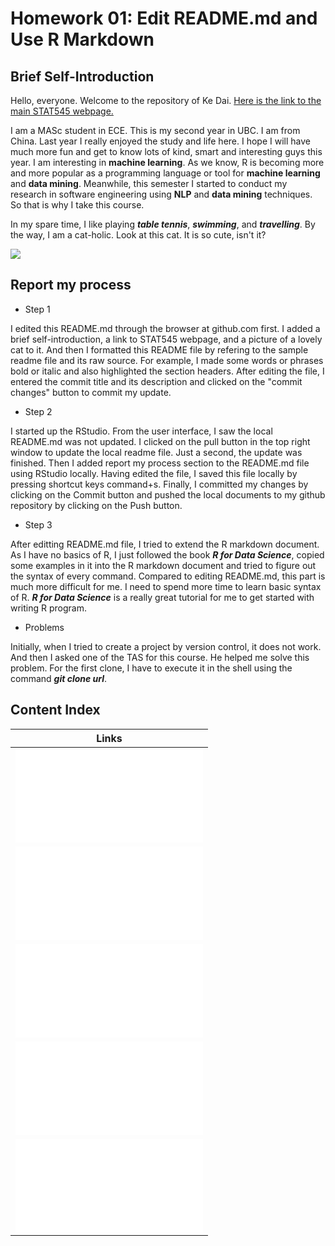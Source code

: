 # Homework 01: Edit README.md and Use R Markdown

## Brief Self-Introduction

Hello, everyone. Welcome to the repository of Ke Dai. <a href="http://stat545.com">Here is the link to the main STAT545 webpage. </a>

I am a MASc student in ECE. This is my second year in UBC. I am from China. Last year I really enjoyed the study and life here. I hope I will have much more fun and get to know lots of kind, smart and interesting guys this year. I am interesting in **machine learning**. As we know, R is becoming more and more popular as a programming language or tool for **machine learning** and **data mining**. Meanwhile, this semester I started to conduct my research in software engineering using **NLP** and **data mining** techniques. So that is why I take this course. 

In my spare time, I like playing ***table tennis***, ***swimming***, and ***travelling***. By the way, I am a cat-holic. Look at this cat. It is so cute, isn't it? 

![](https://media4.giphy.com/media/9uwnYUDw342pq/giphy.gif)

## Report my process
- Step 1

I edited this README.md through the browser at github.com first. I added a brief self-introduction, a link to STAT545 webpage, and a picture of a lovely cat to it. And then I formatted this README file by refering to the sample readme file  and its raw source. For example, I made some words or phrases bold or italic and 
also highlighted the section headers. After editing the file, I entered the commit title and its description and clicked on the "commit changes" button to commit my update.

- Step 2

I started up the RStudio. From the user interface, I saw the local README.md was not updated. I clicked on the pull button in the top right window to update the local readme file. Just a second, the update was finished. Then I added report my process section to the README.md file using RStudio locally. Having edited the file, I saved this file locally by pressing shortcut keys command+s. Finally, I committed my changes by clicking on the Commit button and pushed the local documents to my github repository by clicking on the Push button.

- Step 3

After editting README.md file, I tried to extend the R markdown document. As I have no basics of R, I just followed the book ***R for Data Science***, copied some examples in it into the R markdown document and tried to figure out the syntax of every command. Compared to editing README.md, this part is much more difficult for me. I need to spend more time to learn basic syntax of R. ***R for Data Science*** is a really great tutorial for me to get started with writing R program.

- Problems

Initially, when I tried to create a project by version control, it does not work. And then I asked one of the TAS for this course. He helped me solve this problem. For the first clone, I have to execute it in the shell using the command ***git clone url***.

## Content Index

| **Links** |
|-----------|
| ![Homework 01](hw01_gapminder.md) |
| ![Homework 02](hw02_explore-gapminder-and-use-dplyr.md) |
| ![Homework 03](hw03_use-dplyr-to-manipulate-and-explore-data.md) |
| ![Homework 04](hw04_tidy-data-and-joins.md) |
| ![Homework 05](hw05_factor-and-figure-management.md) |
